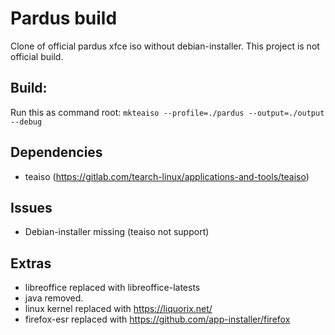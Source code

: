 # Pardus build
Clone of official pardus xfce iso without debian-installer. This project is not official build.

## Build:
Run this as command root:
`mkteaiso --profile=./pardus --output=./output --debug`

## Dependencies
* teaiso (https://gitlab.com/tearch-linux/applications-and-tools/teaiso)

## Issues
* Debian-installer missing (teaiso not support)

## Extras
* libreoffice replaced with libreoffice-latests
* java removed.
* linux kernel replaced with https://liquorix.net/
* firefox-esr replaced with https://github.com/app-installer/firefox

